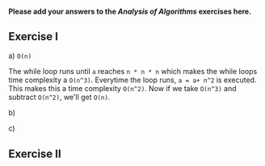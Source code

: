 #### Please add your answers to the ***Analysis of  Algorithms*** exercises here.

## Exercise I

a) `O(n)`

The while loop runs until `a` reaches `n * n * n` which makes the while loops time complexity a `O(n^3)`. Everytime the loop runs, `a = a+ n^2` is executed. This makes this a time complexity `O(n^2)`. Now if we take `O(n^3)` and subtract `O(n^2)`, we'll get `O(n)`.


b)


c)

## Exercise II


